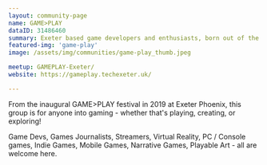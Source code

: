 ```yaml
---
layout: community-page
name: GAME>PLAY
dataID: 31486460
summary: Exeter based game developers and enthusiasts, born out of the 2019 GAME>PLAY festival organised by  Tech Exeter.
featured-img: 'game-play'
image: /assets/img/communities/game-play_thumb.jpeg

meetup: GAMEPLAY-Exeter/
website: https://gameplay.techexeter.uk/

---
```

From the inaugural GAME>PLAY festival in 2019 at Exeter Phoenix, this group is for anyone into gaming - whether that's playing, creating, or exploring!

Game Devs, Games Journalists, Streamers, Virtual Reality, PC / Console games, Indie Games, Mobile Games, Narrative Games, Playable Art - all are welcome here.
